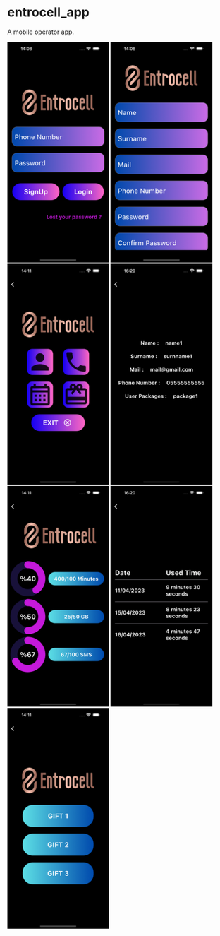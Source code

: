 # entrocell_app

A mobile operator app.




<img src="/assets/screenshot/login_updated.png" height="500">
<img src="/assets/screenshot/register_updated.png" height="500">
<img src="/assets/screenshot/home_updated.png" height="500">
<img src="/assets/screenshot/profile.png" height="500">
<img src="/assets/screenshot/stats_updated.png" height="500">
<img src="/assets/screenshot/phone.png" height="500">
<img src="/assets/screenshot/gift_updated.png" height="500">